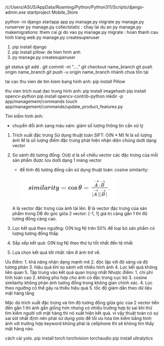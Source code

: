 /c/Users/ASUS/AppData/Roaming/Python/Python311/Scripts/django-admin.exe startproject Mobile_Store

python -m django startapp app
py manage.py migrate
py manage.py runserver
py manage.py collectstatic : chay lai du an
py manage.py makemigrations: them cai gi do vao
py manage.py migrate : hoan thanh cau hinh trang web
py manage.py createsuperuser
1. pip install django
2. pip install pillow: de hien hinh anh
3. py manage.py createsuperuser

git status
git add .
git commit -m "...."
git checkout name_branch
git push origin name_branch
git push -u origin name_branch nhánh chưa tồn tại

tai cac thu vien de tim kiem bang hinh anh:
pip install Pillow

thu vien trich xuat dac trung hinh anh:
pip install imagehash
pip install opencv-python
pip install opencv-contrib-python
mkdir -p app/management/commands
touch app/management/commands/update_product_features.py

Tìm kiếm hình ảnh:
- chuyển đổi ảnh sang màu xám:
    giảm số lượng thông tin cần xử lý

1. Trích xuất đặc trưng
Sử dụng thuật toán SIFT: O(N * M)
    N là số lượng ảnh
    M là số lượng điểm đặc trưng phát hiện
    nhận diện chúng dưới dạng vector

2. So sánh độ tương đồng: O(d)
    d là số chiều vector
    các đặc trưng của mỗi sản phẩm được lưu dưới dạng 1 mảng vector

    - để tính độ tương đồng cần sử dụng thuật toán:
    cosine similarity:
        ![alt text](image.png)
    
    A là vector đặc trưng của ảnh tải lên.
    B là vector đặc trưng của sản phẩm trong DB
    đo góc giữa 2 vector: [-1, 1]
    giá trị càng gần 1 thì độ tương đồng càng cao.
3. Lọc kết quả theo ngưỡng: O(N log N)
    trên 50% để loại bỏ sản phẩm có lượng tương đồng thấp

4. Sắp xếp kết quả: O(N log N)
    theo thứ tự tốt nhất đến tệ nhất

5. Lựa chọn kết quả tốt nhất:
    tầm 8 ảnh trở về.

Ưu điểm:
    1. khả năng nhận dạng mạnh mẽ
    2. độc lập với độ sáng và độ tương phản
    3. hiệu quả khi so sánh với nhiều hình ảnh
    4. Lọc kết quả không liên quan
    5. Tập trung vào kết quả quan trọng nhất
Nhược điểm:
    1. chi phí tính toán cao
    2. không phù hợp cho ảnh có đặc trưng cục bộ
    3. cosine similarity không phản ánh tương đồng trong không gian chính xác.
    4. Lọc theo ngưỡng có thể gây ra thiếu hiệu quả
    5. tốc độ giảm dần theo dữ liệu mặt hàng tăng

Mặc dù trích xuất đặc trưng và tìm độ tương đồng giữa góc của 2 vector tiến đến gần 1 thì ảnh gần giống hơn nhưng có nhiều trường hợp bị sai khi thử tìm kiếm người với mặt hàng thì nó xuất hiện kết quả. vì vậy thuật toán có sự sai sót nhất định nên phải sử dụng yolo để tối ưu hóa tìm kiếm bằng hình ảnh với trường hợp keyword không phải là cellphone thì sẽ không tìm thấy mặt hàng nào.

cách cài yolo.
pip install torch torchvision torchaudio
pip install ultralytics